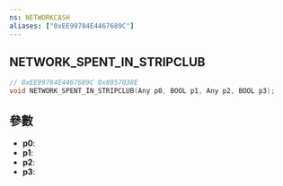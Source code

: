 ```yaml
---
ns: NETWORKCASH
aliases: ["0xEE99784E4467689C"]
---
```

## NETWORK_SPENT_IN_STRIPCLUB

```c
// 0xEE99784E4467689C 0x8957038E
void NETWORK_SPENT_IN_STRIPCLUB(Any p0, BOOL p1, Any p2, BOOL p3);
```


## 參數
* **p0**: 
* **p1**: 
* **p2**: 
* **p3**: 

